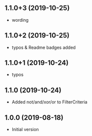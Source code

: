 ## 1.1.0+3 (2019-10-25)

- wording

## 1.1.0+2 (2019-10-25)

- typos & Readme badges added

## 1.1.0+1 (2019-10-24)

- typos

## 1.1.0 (2019-10-24)

- Added not/and/xor/or to FilterCriteria

## 1.0.0 (2019-08-18)

- Initial version
